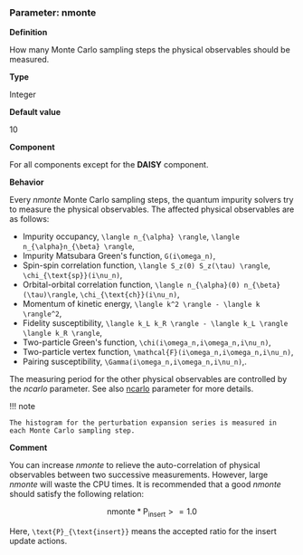 ### Parameter: nmonte

**Definition**

How many Monte Carlo sampling steps the physical observables should be measured.

**Type**

Integer

**Default value**

10

**Component**

For all components except for the **DAISY** component.

**Behavior**

Every *nmonte* Monte Carlo sampling steps, the quantum impurity solvers try to measure the physical observables. The affected physical observables are as follows:

* Impurity occupancy, ``\langle n_{\alpha} \rangle``, ``\langle n_{\alpha}n_{\beta} \rangle``,
* Impurity Matsubara Green's function, ``G(i\omega_n)``,
* Spin-spin correlation function, ``\langle S_z(0) S_z(\tau) \rangle``, ``\chi_{\text{sp}}(i\nu_n)``,
* Orbital-orbital correlation function, ``\langle n_{\alpha}(0) n_{\beta}(\tau)\rangle``, ``\chi_{\text{ch}}(i\nu_n)``,
* Momentum of kinetic energy, ``\langle k^2 \rangle - \langle k \rangle^2``,
* Fidelity susceptibility, ``\langle k_L k_R \rangle - \langle k_L \rangle \langle k_R \rangle``,
* Two-particle Green's function, ``\chi(i\omega_n,i\omega_n,i\nu_n)``,
* Two-particle vertex function, ``\mathcal{F}(i\omega_n,i\omega_n,i\nu_n)``,
* Pairing susceptibility, ``\Gamma(i\omega_n,i\omega_n,i\nu_n)``,.

The measuring period for the other physical observables are controlled by the *ncarlo* parameter. See also [ncarlo](p_ncarlo.md) parameter for more details.

!!! note

    The histogram for the perturbation expansion series is measured in each Monte Carlo sampling step.

**Comment**

You can increase *nmonte* to relieve the auto-correlation of physical observables between two successive measurements. However, large *nmonte* will waste the CPU times. It is recommended that a good *nmonte* should satisfy the following relation:

```math
\text{nmonte} * \text{P}_{\text{insert}} >= 1.0
```

Here, ``\text{P}_{\text{insert}}`` means the accepted ratio for the insert update actions.